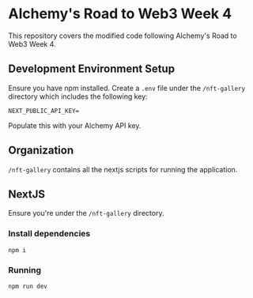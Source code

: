 # Alchemy's Road to Web3 Week 4

This repository covers the modified code following Alchemy's Road to Web3 Week 4.

## Development Environment Setup

Ensure you have npm installed. Create a `.env` file under the `/nft-gallery` directory which includes the following key:

    NEXT_PUBLIC_API_KEY=

Populate this with your Alchemy API key.

## Organization

`/nft-gallery` contains all the nextjs scripts for running the application.

## NextJS

Ensure you're under the `/nft-gallery` directory.

### Install dependencies

    npm i

### Running

    npm run dev
